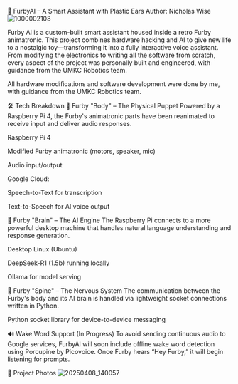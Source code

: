 🧠 FurbyAI – A Smart Assistant with Plastic Ears
Author: Nicholas Wise
![1000002108](https://github.com/user-attachments/assets/6cea2a25-5571-48a6-8943-82612d93e4bc)


Furby AI is a custom-built smart assistant housed inside a retro Furby animatronic. This project combines hardware hacking and AI to give new life to a nostalgic toy—transforming it into a fully interactive voice assistant. From modifying the electronics to writing all the software from scratch, every aspect of the project was personally built and engineered, with guidance from the UMKC Robotics team.

All hardware modifications and software development were done by me, with guidance from the UMKC Robotics team.

🛠️ Tech Breakdown
🧸 Furby "Body" – The Physical Puppet
Powered by a Raspberry Pi 4, the Furby's animatronic parts have been reanimated to receive input and deliver audio responses.

Raspberry Pi 4

Modified Furby animatronic (motors, speaker, mic)

Audio input/output

Google Cloud:

Speech-to-Text for transcription

Text-to-Speech for AI voice output

🧠 Furby "Brain" – The AI Engine
The Raspberry Pi connects to a more powerful desktop machine that handles natural language understanding and response generation.

Desktop Linux (Ubuntu)

DeepSeek-R1 (1.5b) running locally

Ollama for model serving

🔗 Furby "Spine" – The Nervous System
The communication between the Furby's body and its AI brain is handled via lightweight socket connections written in Python.

Python socket library for device-to-device messaging

🔊 Wake Word Support (In Progress)
To avoid sending continuous audio to Google services, FurbyAI will soon include offline wake word detection using Porcupine by Picovoice. Once Furby hears “Hey Furby,” it will begin listening for prompts.

📸 Project Photos
![20250408_140057](https://github.com/user-attachments/assets/ef5d4d7c-330a-4ce5-a2b9-17c2fdb3ec90)
